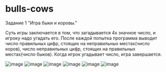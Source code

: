 # bulls-cows

Задание 1 "Игра быки и коровы."

Суть игры заключается в том, что загадывается 4х значное число, и игроку надо угадать его. После каждой попытка программа выводит число правильных цифр, стоящих на неправильных местах(число коров), число неправильных цифр, стоящих на правильных местах(число быков). Когда игрок угадывает число, игра завершается.

![image](https://user-images.githubusercontent.com/54207104/164078754-f4ddb234-4dc4-4411-bc70-98d9ed8d62ba.png)
![image](https://user-images.githubusercontent.com/54207104/164078781-26796fe0-100a-4862-9e2d-b4dae36b0aca.png)
![image](https://user-images.githubusercontent.com/54207104/164079064-08fa43ec-c938-4190-b5c7-045424d392f2.png)
![image](https://user-images.githubusercontent.com/54207104/164079090-4c9e1249-2280-4395-b3db-dc2ce668ba07.png)
![image](https://user-images.githubusercontent.com/54207104/164079475-bfe78752-2207-421c-8199-45fb2effc1ed.png)
![image](https://user-images.githubusercontent.com/54207104/164079505-8b64d012-bc96-4032-8b24-dce80f4f4bba.png)
